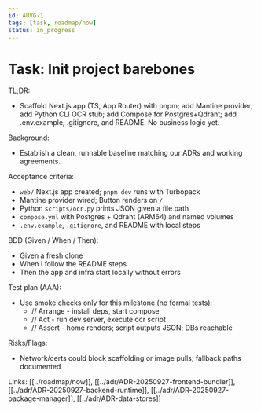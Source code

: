 ```yaml
---
id: AUVG-1
tags: [task, roadmap/now]
status: in_progress
---
```

# Task: Init project barebones

TL;DR:
- Scaffold Next.js app (TS, App Router) with pnpm; add Mantine provider; add Python CLI OCR stub; add Compose for Postgres+Qdrant; add .env.example, .gitignore, and README. No business logic yet.

Background:
- Establish a clean, runnable baseline matching our ADRs and working agreements.

Acceptance criteria:
- `web/` Next.js app created; `pnpm dev` runs with Turbopack
- Mantine provider wired; Button renders on `/`
- Python `scripts/ocr.py` prints JSON given a file path
- `compose.yml` with Postgres + Qdrant (ARM64) and named volumes
- `.env.example`, `.gitignore`, and README with local steps

BDD (Given / When / Then):
- Given a fresh clone
- When I follow the README steps
- Then the app and infra start locally without errors

Test plan (AAA):
- Use smoke checks only for this milestone (no formal tests):
  - // Arrange - install deps, start compose
  - // Act - run dev server, execute ocr script
  - // Assert - home renders; script outputs JSON; DBs reachable

Risks/Flags:
- Network/certs could block scaffolding or image pulls; fallback paths documented

Links: [[../roadmap/now]], [[../adr/ADR-20250927-frontend-bundler]], [[../adr/ADR-20250927-backend-runtime]], [[../adr/ADR-20250927-package-manager]], [[../adr/ADR-data-stores]]
